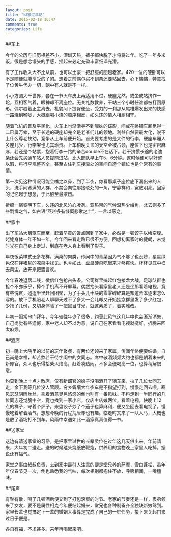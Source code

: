 ```yaml
---
layout: post
title: "回家过年记"
date: 2015-02-18 16:47
comments: true
categories: Life
---
```


##车上

今年的公历与旧历相差不小，深圳天热，裤子都快脱了才将将过年。吃了一年多米饭，很是想念馒头的手感，捏起来必定充盈丰富细泽光滑。

有了工作收入大不比从前，也可以土豪一把舒服的回趟老家。420一位的硬卧可以不是随便就能享受的了的。想着之前偶尔买不到票还要站回去，心下惴惴，特意找了位黄牛代办一切，朝中有人就是不一样。

小小方圆大千世界，套在一节火车皮上再适用不过，硬座尤然。或坐或站挤作一坨，互相客气着，眼神却不离座位。无关礼数教养，干站三个小时任谁都被打回原形。偶尔趁着正主离去，礼貌问下提臀便坐，受力的一刹那从尾椎爆发出来的快感一路烧到喉咙，大概跟喝小烧的顺序相反，如久违的情人相厮相守。

<!--more-->

随着飞机的普及平民化，火车上也渐渐寻不到靓妹的踪影，间或在卧铺车厢觅得一二已属万幸，至于长途的硬座却完全是老爷们儿的领地。利益自然要最大化，说不上什么尊老扶幼，竞争从上车前便开始。首先要考虑的是大件的行李，硬座车厢人多座儿少，行李架也尤其珍贵。上车稍晚头顶的天空全被占领，座位下也是密密麻麻，若还是个站票，抱着行李一路的辛苦double不在话下。若干挤惯长途的老油条还会先买通车站人员提前进站，比大部队早上车5，6分钟。这时候便可以好整以暇，将行李规整齐全，甚至占住列车接驳处的空间自造个铺位也是个常有的事情。

第一次见这种情况可能会嗤之以鼻，到了半夜，你看那桌子座位底下漏出来的人头，洗手间塞满的人群，不禁会向往那接驳处的一角，宁静祥和，宽敞明亮。回家的记忆起于想念，于此酿至最浓烈。

折腾一宿黎明下车，久违的北风沁心凌冽。亚热带的气候温热少嶙角，北去则多了些剽悍之气，如古语“燕赵多有慷慨悲歌之士”，一言以蔽之。

##家中

出了车站大舅驱车而至，赶着早晨的饭点回到了家中，必然是一顿饺子以飨空腹。姥姥身体一年不如一年，今年回来看走路已很不方便。回想初离家时的健朗，未觉时光在自己身上走过，到底在老人身上看到了影子。

年夜饭菜样式无多花样，满桌的肉类，传闻中的青菜因为气不够了也没炒，星星绿色仅在拌猪耳的凉菜中找见。也亏如此，盘盘硬菜吃起来才够爽快。杯杯见底中扫去风尘，放开来把酒言欢。

今年春晚退居二线，微信红包抢占头条。公司群里搞起红包接龙大战，足球队群也抢个不亦乐乎，捧个手机离不开屏幕。偶然抬头看家里老人还是坐那看着电视，竟有些愧疚，迢迢千里赶回团聚，为了手头几十块的零零碎碎算是知道舍本逐末怎么写的。放下手机陪老人聊聊天过不了多大一会儿却又开始挂念群里发了多少红包，少抢了几份，又切身体验了一把鼠目寸光，就这素质了，着实难改。

年初一照常串门拜年，今年较往年少了很多，约莫此风气这几年中也会渐渐消失，自己尚觉有些遗憾，家中老人却不以为意，说自己在家看看电视就挺好，折腾来回太麻烦。

##酒席

初一晚上大院里的以前的玩伴聚餐，有两位还领来了家属，传闻年终便要结婚。自己尚是幸福，却苦煞若干待字闺中的女同志。席中敬酒频频大约也都是朝着未来的新郎官，众人也乐得拾柴火焰高，赶着凑热闹。不多会便喝高一位，也算稍解恨意。

约莫到晚上十点才散席，仅有新郎官的娘子没喝酒开了辆车来，拉了几位女同志走，余下我等几位没人管顾。穷乡僻壤大年夜车是不指望打到，慢慢走回去呗。寒风瑟瑟阴雨丝丝，乘着酒意晃晃悠悠的倒也别有一番风味。不料走到一半同行的几位同志还觉腹中空，竟也找到一家小店，仅店主店娘两位，看着电视，快晚上12点的样子，守着个炉子。来盘饺子炒了个茄子也算麻利，便又坐回去看电视了。慢慢吃着解着酒气，想想今晚的行程荒唐却也有趣。临走时又来了一队人马，大概也是散了酒场打不到车。风雨中幸遇如此一酒家真真值得一书。

##送家堂

这边有请送家堂的习俗。是把家里过世的长辈灵位在过年这几天供出来。年前请来，大年初二送走。送的时候磕头烧纸放鞭炮，供养用的食物晚上家里人吃掉，据说还有福气。

家堂之事由叔叔负责，去到家中最引人注意的便是堂兄养的萨摩，雪白蓬松，虽年年仅春节见一次，倒也熟悉我的气味，每次相别都抱住不放，呼吸相闻，一嘴膻味。

##尾声

有聚有散，喝了几顿酒后便又到了打包滚蛋的时节。老家的节奏还是一样，表弟领来了女友，要不是属性相克今年便结起婚来，堂兄也各种制备齐全独缺新娘驾到。家里长辈也觉搞定下一辈的婚姻大事算是完成了自己的一桩任务，接下来关起门来过日子便是。

各自有福，不求甚多。来年再喝起来吧。

























